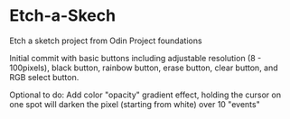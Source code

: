 # Etch-a-Skech
Etch a sketch project from Odin Project foundations

Initial commit with basic buttons including adjustable resolution (8 - 100pixels), black button, rainbow button, erase button, clear button, and RGB select button.

Optional to do: Add color "opacity" gradient effect, holding the cursor on one spot will darken the pixel (starting from white) over 10 "events"